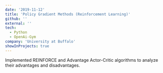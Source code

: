 ```yaml
---
date: '2019-11-12'
title: 'Policy Gradient Methods (Reinforcement Learning)'
github: ''
external: ''
tech:
  - Python
  - OpenAi-Gym
company: 'University at Buffalo'
showInProjects: true
---
```


Implemented REINFORCE and Advantage Actor-Critic algorithms to analyze their advantages and disadvantages.
